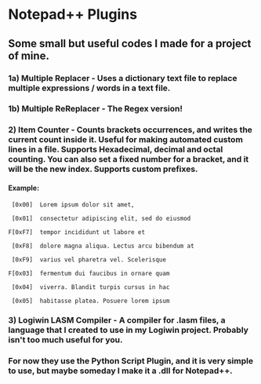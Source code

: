 # Notepad++ Plugins

## Some small but useful codes I made for a project of mine.

### 1a) Multiple Replacer - Uses a dictionary text file to replace multiple expressions / words in a text file.

### 1b) Multiple ReReplacer - The Regex version!

### 2) Item Counter - Counts brackets occurrences, and writes the current count inside it. Useful for making automated custom lines in a file. Supports Hexadecimal, decimal and octal counting. You can also set a fixed number for a bracket, and it will be the new index. Supports custom prefixes.
#### Example:
     [0x00]  Lorem ipsum dolor sit amet, 
 
     [0x01]  consectetur adipiscing elit, sed do eiusmod 
 
    F[0xF7]  tempor incididunt ut labore et 

     [0xF8]  dolore magna aliqua. Lectus arcu bibendum at
 
     [0xF9]  varius vel pharetra vel. Scelerisque
 
    F[0x03]  fermentum dui faucibus in ornare quam

     [0x04]  viverra. Blandit turpis cursus in hac
 
     [0x05]  habitasse platea. Posuere lorem ipsum
 
### 3) Logiwin LASM Compiler - A compiler for .lasm files, a language that I created to use in my Logiwin project. Probably isn't too much useful for you.

### For now they use the Python Script Plugin, and it is very simple to use, but maybe someday I make it a .dll for Notepad++.
